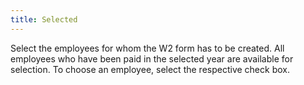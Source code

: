 ```yaml
---
title: Selected
---
```



Select the employees for whom the W2 form has to be created. All employees  who have been paid in the selected year are available for selection. To  choose an employee, select the respective check box.
